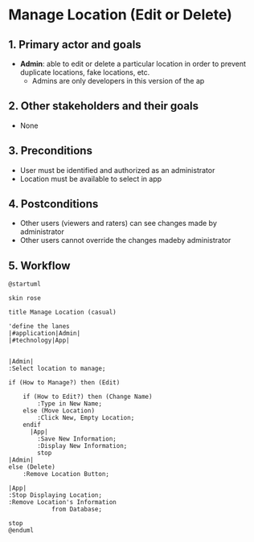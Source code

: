 
# Manage Location (Edit or Delete)
## 1. Primary actor and goals

* __Admin__: able to edit or delete a particular location in order to prevent duplicate locations, fake locations, etc.
    * Admins are only developers in this version of the ap 
## 2. Other stakeholders and their goals

* None

## 3. Preconditions

* User must be identified and authorized as an administrator
* Location must be available to select in app

## 4. Postconditions

* Other users (viewers and raters) can see changes made by administrator
* Other users cannot override the changes madeby administrator 

## 5. Workflow


```plantuml
@startuml

skin rose

title Manage Location (casual)

'define the lanes
|#application|Admin|
|#technology|App|


|Admin|
:Select location to manage;

if (How to Manage?) then (Edit)

    if (How to Edit?) then (Change Name)
        :Type in New Name;
    else (Move Location) 
        :Click New, Empty Location; 
    endif    
      |App|
        :Save New Information;
        :Display New Information;
        stop
|Admin|
else (Delete)
    :Remove Location Button;

|App|
:Stop Displaying Location;
:Remove Location's Information
            from Database;

stop
@enduml
```

